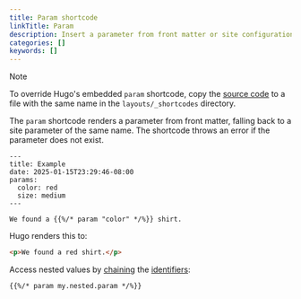 ```yaml
---
title: Param shortcode
linkTitle: Param
description: Insert a parameter from front matter or site configuration into your content using the param shortcode.
categories: []
keywords: []
---
```


> [!note]
> To override Hugo's embedded `param` shortcode, copy the [source code] to a file with the same name in the `layouts/_shortcodes` directory.

The `param` shortcode renders a parameter from front matter, falling back to a site parameter of the same name. The shortcode throws an error if the parameter does not exist.

```text {file="content/example.md"}
---
title: Example
date: 2025-01-15T23:29:46-08:00
params:
  color: red
  size: medium
---

We found a {{%/* param "color" */%}} shirt.
```

Hugo renders this to:

```html
<p>We found a red shirt.</p>
```

Access nested values by [chaining](g) the [identifiers](g):

```text
{{%/* param my.nested.param */%}}
```

[source code]: <{{% eturl param %}}>

